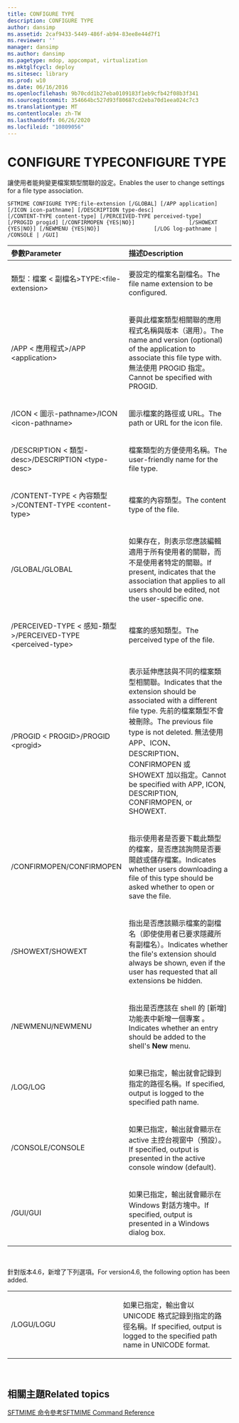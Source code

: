 ```yaml
---
title: CONFIGURE TYPE
description: CONFIGURE TYPE
author: dansimp
ms.assetid: 2caf9433-5449-486f-ab94-83ee8e44d7f1
ms.reviewer: ''
manager: dansimp
ms.author: dansimp
ms.pagetype: mdop, appcompat, virtualization
ms.mktglfcycl: deploy
ms.sitesec: library
ms.prod: w10
ms.date: 06/16/2016
ms.openlocfilehash: 9b70cdd1b27eba0109183f1eb9cfb42f08b3f341
ms.sourcegitcommit: 354664bc527d93f80687cd2eba70d1eea024c7c3
ms.translationtype: MT
ms.contentlocale: zh-TW
ms.lasthandoff: 06/26/2020
ms.locfileid: "10809056"
---
```

# <span data-ttu-id="f360e-103">CONFIGURE TYPE</span><span class="sxs-lookup"><span data-stu-id="f360e-103">CONFIGURE TYPE</span></span>


<span data-ttu-id="f360e-104">讓使用者能夠變更檔案類型關聯的設定。</span><span class="sxs-lookup"><span data-stu-id="f360e-104">Enables the user to change settings for a file type association.</span></span>

`SFTMIME CONFIGURE TYPE:file-extension [/GLOBAL] [/APP application]                 [/ICON icon-pathname] [/DESCRIPTION type-desc]                 [/CONTENT-TYPE content-type] [/PERCEIVED-TYPE perceived-type]                 [/PROGID progid] [/CONFIRMOPEN {YES|NO}]                 [/SHOWEXT {YES|NO}] [/NEWMENU {YES|NO}]                 [/LOG log-pathname | /CONSOLE | /GUI]`

<table>
<colgroup>
<col width="50%" />
<col width="50%" />
</colgroup>
<thead>
<tr class="header">
<th align="left"><span data-ttu-id="f360e-105">參數</span><span class="sxs-lookup"><span data-stu-id="f360e-105">Parameter</span></span></th>
<th align="left"><span data-ttu-id="f360e-106">描述</span><span class="sxs-lookup"><span data-stu-id="f360e-106">Description</span></span></th>
</tr>
</thead>
<tbody>
<tr class="odd">
<td align="left"><p><span data-ttu-id="f360e-107">類型：檔案 &lt; 副檔名&gt;</span><span class="sxs-lookup"><span data-stu-id="f360e-107">TYPE:&lt;file-extension&gt;</span></span></p></td>
<td align="left"><p><span data-ttu-id="f360e-108">要設定的檔案名副檔名。</span><span class="sxs-lookup"><span data-stu-id="f360e-108">The file name extension to be configured.</span></span></p></td>
</tr>
<tr class="even">
<td align="left"><p><span data-ttu-id="f360e-109">/APP &lt; 應用程式&gt;</span><span class="sxs-lookup"><span data-stu-id="f360e-109">/APP &lt;application&gt;</span></span></p></td>
<td align="left"><p><span data-ttu-id="f360e-110">要與此檔案類型相關聯的應用程式名稱與版本（選用）。</span><span class="sxs-lookup"><span data-stu-id="f360e-110">The name and version (optional) of the application to associate this file type with.</span></span> <span data-ttu-id="f360e-111">無法使用 PROGID 指定。</span><span class="sxs-lookup"><span data-stu-id="f360e-111">Cannot be specified with PROGID.</span></span></p></td>
</tr>
<tr class="odd">
<td align="left"><p><span data-ttu-id="f360e-112">/ICON &lt; 圖示-pathname&gt;</span><span class="sxs-lookup"><span data-stu-id="f360e-112">/ICON &lt;icon-pathname&gt;</span></span></p></td>
<td align="left"><p><span data-ttu-id="f360e-113">圖示檔案的路徑或 URL。</span><span class="sxs-lookup"><span data-stu-id="f360e-113">The path or URL for the icon file.</span></span></p></td>
</tr>
<tr class="even">
<td align="left"><p><span data-ttu-id="f360e-114">/DESCRIPTION &lt; 類型-desc&gt;</span><span class="sxs-lookup"><span data-stu-id="f360e-114">/DESCRIPTION &lt;type-desc&gt;</span></span></p></td>
<td align="left"><p><span data-ttu-id="f360e-115">檔案類型的方便使用名稱。</span><span class="sxs-lookup"><span data-stu-id="f360e-115">The user-friendly name for the file type.</span></span></p></td>
</tr>
<tr class="odd">
<td align="left"><p><span data-ttu-id="f360e-116">/CONTENT-TYPE &lt; 內容類型&gt;</span><span class="sxs-lookup"><span data-stu-id="f360e-116">/CONTENT-TYPE &lt;content-type&gt;</span></span></p></td>
<td align="left"><p><span data-ttu-id="f360e-117">檔案的內容類型。</span><span class="sxs-lookup"><span data-stu-id="f360e-117">The content type of the file.</span></span></p></td>
</tr>
<tr class="even">
<td align="left"><p><span data-ttu-id="f360e-118">/GLOBAL</span><span class="sxs-lookup"><span data-stu-id="f360e-118">/GLOBAL</span></span></p></td>
<td align="left"><p><span data-ttu-id="f360e-119">如果存在，則表示您應該編輯適用于所有使用者的關聯，而不是使用者特定的關聯。</span><span class="sxs-lookup"><span data-stu-id="f360e-119">If present, indicates that the association that applies to all users should be edited, not the user-specific one.</span></span></p></td>
</tr>
<tr class="odd">
<td align="left"><p><span data-ttu-id="f360e-120">/PERCEIVED-TYPE &lt; 感知-類型&gt;</span><span class="sxs-lookup"><span data-stu-id="f360e-120">/PERCEIVED-TYPE &lt;perceived-type&gt;</span></span></p></td>
<td align="left"><p><span data-ttu-id="f360e-121">檔案的感知類型。</span><span class="sxs-lookup"><span data-stu-id="f360e-121">The perceived type of the file.</span></span></p></td>
</tr>
<tr class="even">
<td align="left"><p><span data-ttu-id="f360e-122">/PROGID &lt; PROGID&gt;</span><span class="sxs-lookup"><span data-stu-id="f360e-122">/PROGID &lt;progid&gt;</span></span></p></td>
<td align="left"><p><span data-ttu-id="f360e-123">表示延伸應該與不同的檔案類型相關聯。</span><span class="sxs-lookup"><span data-stu-id="f360e-123">Indicates that the extension should be associated with a different file type.</span></span> <span data-ttu-id="f360e-124">先前的檔案類型不會被刪除。</span><span class="sxs-lookup"><span data-stu-id="f360e-124">The previous file type is not deleted.</span></span> <span data-ttu-id="f360e-125">無法使用 APP、ICON、DESCRIPTION、CONFIRMOPEN 或 SHOWEXT 加以指定。</span><span class="sxs-lookup"><span data-stu-id="f360e-125">Cannot be specified with APP, ICON, DESCRIPTION, CONFIRMOPEN, or SHOWEXT.</span></span></p></td>
</tr>
<tr class="odd">
<td align="left"><p><span data-ttu-id="f360e-126">/CONFIRMOPEN</span><span class="sxs-lookup"><span data-stu-id="f360e-126">/CONFIRMOPEN</span></span></p></td>
<td align="left"><p><span data-ttu-id="f360e-127">指示使用者是否要下載此類型的檔案，是否應該詢問是否要開啟或儲存檔案。</span><span class="sxs-lookup"><span data-stu-id="f360e-127">Indicates whether users downloading a file of this type should be asked whether to open or save the file.</span></span></p></td>
</tr>
<tr class="even">
<td align="left"><p><span data-ttu-id="f360e-128">/SHOWEXT</span><span class="sxs-lookup"><span data-stu-id="f360e-128">/SHOWEXT</span></span></p></td>
<td align="left"><p><span data-ttu-id="f360e-129">指出是否應該顯示檔案的副檔名（即使使用者已要求隱藏所有副檔名）。</span><span class="sxs-lookup"><span data-stu-id="f360e-129">Indicates whether the file's extension should always be shown, even if the user has requested that all extensions be hidden.</span></span></p></td>
</tr>
<tr class="odd">
<td align="left"><p><span data-ttu-id="f360e-130">/NEWMENU</span><span class="sxs-lookup"><span data-stu-id="f360e-130">/NEWMENU</span></span></p></td>
<td align="left"><p><span data-ttu-id="f360e-131">指出是否應該在 shell 的 [新增] 功能表中新增一個專案 <strong> </strong> 。</span><span class="sxs-lookup"><span data-stu-id="f360e-131">Indicates whether an entry should be added to the shell's <strong>New</strong> menu.</span></span></p></td>
</tr>
<tr class="even">
<td align="left"><p><span data-ttu-id="f360e-132">/LOG</span><span class="sxs-lookup"><span data-stu-id="f360e-132">/LOG</span></span></p></td>
<td align="left"><p><span data-ttu-id="f360e-133">如果已指定，輸出就會記錄到指定的路徑名稱。</span><span class="sxs-lookup"><span data-stu-id="f360e-133">If specified, output is logged to the specified path name.</span></span></p></td>
</tr>
<tr class="odd">
<td align="left"><p><span data-ttu-id="f360e-134">/CONSOLE</span><span class="sxs-lookup"><span data-stu-id="f360e-134">/CONSOLE</span></span></p></td>
<td align="left"><p><span data-ttu-id="f360e-135">如果已指定，輸出就會顯示在 active 主控台視窗中（預設）。</span><span class="sxs-lookup"><span data-stu-id="f360e-135">If specified, output is presented in the active console window (default).</span></span></p></td>
</tr>
<tr class="even">
<td align="left"><p><span data-ttu-id="f360e-136">/GUI</span><span class="sxs-lookup"><span data-stu-id="f360e-136">/GUI</span></span></p></td>
<td align="left"><p><span data-ttu-id="f360e-137">如果已指定，輸出就會顯示在 Windows 對話方塊中。</span><span class="sxs-lookup"><span data-stu-id="f360e-137">If specified, output is presented in a Windows dialog box.</span></span></p></td>
</tr>
</tbody>
</table>

 

<span data-ttu-id="f360e-138">針對版本4.6，新增了下列選項。</span><span class="sxs-lookup"><span data-stu-id="f360e-138">For version4.6, the following option has been added.</span></span>

<table>
<colgroup>
<col width="50%" />
<col width="50%" />
</colgroup>
<tbody>
<tr class="odd">
<td align="left"><p><span data-ttu-id="f360e-139">/LOGU</span><span class="sxs-lookup"><span data-stu-id="f360e-139">/LOGU</span></span></p></td>
<td align="left"><p><span data-ttu-id="f360e-140">如果已指定，輸出會以 UNICODE 格式記錄到指定的路徑名稱。</span><span class="sxs-lookup"><span data-stu-id="f360e-140">If specified, output is logged to the specified path name in UNICODE format.</span></span></p></td>
</tr>
</tbody>
</table>

 

## <span data-ttu-id="f360e-141">相關主題</span><span class="sxs-lookup"><span data-stu-id="f360e-141">Related topics</span></span>


[<span data-ttu-id="f360e-142">SFTMIME 命令參考</span><span class="sxs-lookup"><span data-stu-id="f360e-142">SFTMIME Command Reference</span></span>](sftmime--command-reference.md)

 

 





